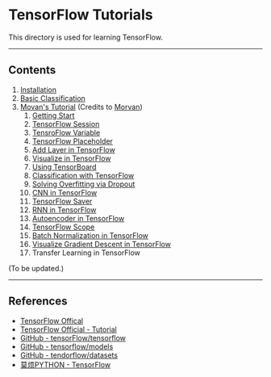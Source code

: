 # TensorFlow Tutorials

This directory is used for learning TensorFlow.

---
## Contents

1. [Installation](1_install)
2. [Basic Classification](2_basic)
3. [Movan's Tutorial](3-Movan) (Credits to [Morvan](https://github.com/MorvanZhou))
    1. [Getting Start](3-Movan/1-Basic)
    2. [TensorFlow Session](3-Movan/2-Session)
    3. [TensroFlow Variable](3-Movan/3-Variable)
    4. [TensorFlow Placeholder](3-Movan/4-Placeholder)
    5. [Add Layer in TensorFlow](3-Movan/5-AddLayer)
    6. [Visualize in TensorFlow](3-Movan/6-Visualize)
    7. [Using TensorBoard](3-Movan/7-TensorBoard)
    8. [Classification with TensorFlow](3-Movan/8-Classification)
    9.  [Solving Overfitting via Dropout](3-Movan/9-Dropout)
    10. [CNN in TensorFlow](3-Movan/10-CNN)
    11. [TensorFlow Saver](3-Movan/11-Saver)
    12. [RNN in TensorFlow](3-Movan/12-RNN)
    13. [Autoencoder in TensorFlow](3-Movan/13-Autoencoder)
    14. [TensorFlow Scope](3-Movan/14-Scope)
    15. [Batch Normalization in TensorFlow](3-Movan/15-BatchNormalization)
    16. [Visualize Gradient Descent in TensorFlow](3-Movan/16-VisualizeGD)
    17. Transfer Learning in TensorFlow

(To be updated.)

---
## References

* [TensorFlow Offical](https://www.tensorflow.org/)
* [TensorFlow Official - Tutorial](https://www.tensorflow.org/tutorials/)
* [GitHub - tensorFlow/tensorflow](https://github.com/tensorflow/tensorflow)
* [GitHub - tensorflow/models](https://github.com/tensorflow/models)
* [GitHub - tendorflow/datasets](https://github.com/tensorflow/datasets)
* [莫烦PYTHON - TensorFlow](https://morvanzhou.github.io/tutorials/machine-learning/tensorflow)
